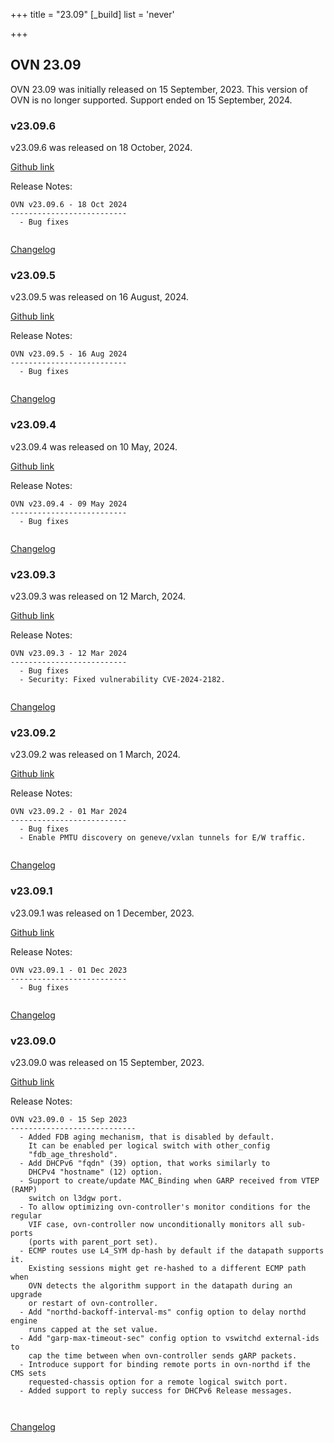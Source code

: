 +++
title = "23.09"
[_build]
  list = 'never'

+++

## OVN 23.09 

OVN 23.09 was initially released on 15 September, 2023. 
This version of OVN is no longer supported. Support ended on 15 September, 2024.

### v23.09.6
v23.09.6 was released on 18 October, 2024.

[Github link](https://github.com/ovn-org/ovn/releases/tag/v23.09.6)

Release Notes:
```
OVN v23.09.6 - 18 Oct 2024
--------------------------
  - Bug fixes


```
[Changelog](../changelog_v23.09.6)

### v23.09.5
v23.09.5 was released on 16 August, 2024.

[Github link](https://github.com/ovn-org/ovn/releases/tag/v23.09.5)

Release Notes:
```
OVN v23.09.5 - 16 Aug 2024
--------------------------
  - Bug fixes


```
[Changelog](../changelog_v23.09.5)

### v23.09.4
v23.09.4 was released on 10 May, 2024.

[Github link](https://github.com/ovn-org/ovn/releases/tag/v23.09.4)

Release Notes:
```
OVN v23.09.4 - 09 May 2024
--------------------------
  - Bug fixes


```
[Changelog](../changelog_v23.09.4)

### v23.09.3
v23.09.3 was released on 12 March, 2024.

[Github link](https://github.com/ovn-org/ovn/releases/tag/v23.09.3)

Release Notes:
```
OVN v23.09.3 - 12 Mar 2024
--------------------------
  - Bug fixes
  - Security: Fixed vulnerability CVE-2024-2182.


```
[Changelog](../changelog_v23.09.3)

### v23.09.2
v23.09.2 was released on 1 March, 2024.

[Github link](https://github.com/ovn-org/ovn/releases/tag/v23.09.2)

Release Notes:
```
OVN v23.09.2 - 01 Mar 2024
--------------------------
  - Bug fixes
  - Enable PMTU discovery on geneve/vxlan tunnels for E/W traffic.


```
[Changelog](../changelog_v23.09.2)

### v23.09.1
v23.09.1 was released on 1 December, 2023.

[Github link](https://github.com/ovn-org/ovn/releases/tag/v23.09.1)

Release Notes:
```
OVN v23.09.1 - 01 Dec 2023
--------------------------
  - Bug fixes


```
[Changelog](../changelog_v23.09.1)

### v23.09.0
v23.09.0 was released on 15 September, 2023.

[Github link](https://github.com/ovn-org/ovn/releases/tag/v23.09.0)

Release Notes:
```
OVN v23.09.0 - 15 Sep 2023
----------------------------
  - Added FDB aging mechanism, that is disabled by default.
    It can be enabled per logical switch with other_config
    "fdb_age_threshold".
  - Add DHCPv6 "fqdn" (39) option, that works similarly to
    DHCPv4 "hostname" (12) option.
  - Support to create/update MAC_Binding when GARP received from VTEP (RAMP)
    switch on l3dgw port.
  - To allow optimizing ovn-controller's monitor conditions for the regular
    VIF case, ovn-controller now unconditionally monitors all sub-ports
    (ports with parent_port set).
  - ECMP routes use L4_SYM dp-hash by default if the datapath supports it.
    Existing sessions might get re-hashed to a different ECMP path when
    OVN detects the algorithm support in the datapath during an upgrade
    or restart of ovn-controller.
  - Add "northd-backoff-interval-ms" config option to delay northd engine
    runs capped at the set value.
  - Add "garp-max-timeout-sec" config option to vswitchd external-ids to
    cap the time between when ovn-controller sends gARP packets.
  - Introduce support for binding remote ports in ovn-northd if the CMS sets
    requested-chassis option for a remote logical switch port.
  - Added support to reply success for DHCPv6 Release messages.



```
[Changelog](../changelog_v23.09.0)
